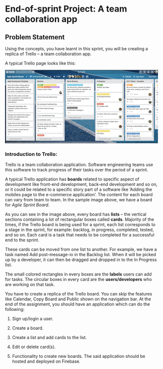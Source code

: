 # End-of-sprint Project: A team collaboration app

## Problem Statement

Using the concepts, you have learnt in this sprint, you will be creating a replica of Trello – a team collaboration app. 

A typical Trello page looks like this:

![trello](Trello&#32;Sample.png)
 


### Introduction to Trello:
Trello is a team collaboration application. Software engineering teams use this software to track progress of their tasks over the period of a sprint. 

A typical Trello application has **boards** related to specific aspect of development like front-end development, back-end development and so on, or it could be related to a specific story part of a software like ‘Adding the mobiles page to the e-commerce application’. The content for each board can vary from team to team. In the sample image above, we have a board for *Agile Sprint Board*.

As you can see in the image above, every board has **lists** – the vertical sections containing a lot of rectangular boxes called **cards**. Majority of the times, if the Trello board is being used for a sprint, each list corresponds to a stage in the sprint, for example: backlog, in progress, completed, tested, and so on. Each card is a task that needs to be completed for a successful end to the sprint. 

These cards can be moved from one list to another. For example, we have a task named Add post-message-io in the Backlog list. When it will be picked up by a developer, it can then be dragged and dropped in to the In Progress list. 

The small colored rectangles in every boxes are the **labels** users can add for tasks. The circular boxes in every card are the **users/developers** who are working on that task.


You have to create a replica of the Trello board. You can skip the features like Calendar, Copy Board and Public shown on the navigation bar. At the end of the assignment, you should have an application which can do the following:
1.	Sign up/login a user.

2.	Create a board.
3.	Create a list and add cards to the list.
4.	Edit or delete card(s).
5.	Functionality to create new boards.
The said application should be hosted and deployed on Firebase.


